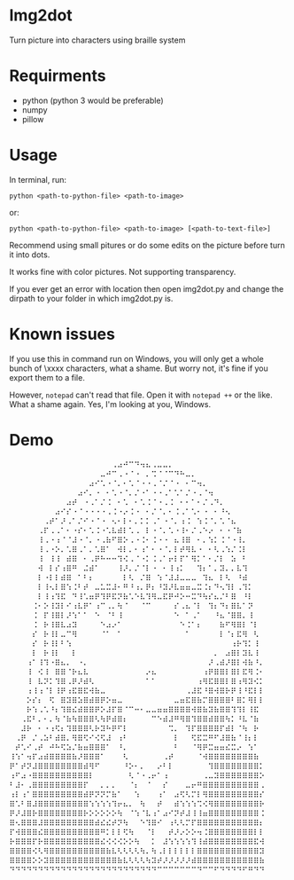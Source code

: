 # Img2dot
Turn picture into characters using braille system
# Requirments
* python (python 3 would be preferable)
* numpy
* pillow
# Usage
In terminal, run:

`python <path-to-python-file> <path-to-image>`

or:

`python <path-to-python-file> <path-to-image> [<path-to-text-file>]`

Recommend using small pitures or do some edits on the picture before turn it into dots.

It works fine with color pictures. Not supporting transparency.

If you ever get an error with location then open img2dot.py and change the dirpath to your folder in which img2dot.py is.
# Known issues
If you use this in command run on Windows, you will only get a whole bunch of \xxxx characters, what a shame. But worry not, it's fine if you export them to a file.

However, `notepad` can't read that file. Open it with `notepad ++` or the like. What a shame again. Yes, I'm looking at you, Windows.
# Demo

⠀⠀⠀⠀⠀⠀⠀⠀⠀⠀⠀⠀⠀⠀⠀⠀⠀⠀⠠⠴⠚⠉⠙⠲⠦⠠⠤⠤⠄⠀⠀⠀⠀⠀⠀⠀⠀⠀⠀⠀⠀⠀⠀⠀⠀
⠀⠀⠀⠀⠀⠀⠀⠀⠀⠀⠀⠀⠀⠀⠀⠀⠤⠚⠉⠠⠐⠈⠐⠀⠄⠩⠈⠈⠉⠙⠓⠤⠄⠀⠀⠀⠀⠀⠀⠀⠀⠀⠀⠀⠀
⠀⠀⠀⠀⠀⠀⠀⠀⠀⠀⠀⠀⠀⠀⠴⠊⠡⠐⠈⠄⠂⠡⠈⠐⠐⠠⠈⠌⠈⠐⠀⠂⠉⠲⠄⠀⠀⠀⠀⠀⠀⠀⠀⠀
⠀⠀⠀⠀⠀⠀⠀⠀⠀⠀⠀⠀⠴⠊⠄⠐⠀⠂⠡⠐⠈⠄⠌⠐⠁⠐⠐⠠⠁⠡⠁⠌⠐⠠⠈⠲⠀⠀⠀⠀⠀⠀⠀⠀
⠀⠀⠀⠀⠀⠀⠀⠀⠀⠀⠴⠞⠀⠐⠠⠁⠌⠨⠀⠂⠡⠀⠂⠡⠨⠈⠐⠠⠨⠀⠂⠂⠁⠂⠌⠠⠙⠄⠀⠀⠀⠀⠀⠀
⠀⠀⠀⠀⠀⠀⠀⠀⠴⠊⠎⠐⠈⠐⠐⠐⠐⠠⠨⠐⠔⠨⠐⠀⠂⠌⠈⠄⠂⠨⠠⠁⠡⠂⠐⠀⠂⠘⠢⠀⠀⠀⠀⠀
⠀⠀⠀⠀⠀⠀⠠⠞⠁⠜⠠⠁⠌⠊⠐⠈⠐⠀⠢⠂⠇⠂⠄⠅⠅⠠⠁⠐⠈⠄⠰⠨⠀⠱⠨⠈⠄⠡⠈⠦⠀⠀⠀⠀
⠀⠀⠀⠀⠀⠠⠏⠠⠠⠁⠂⠐⠎⠂⠡⠨⠐⠡⠧⠾⠇⠡⠠⠀⠇⠐⠈⠄⠡⠐⠸⠂⠌⠠⠑⠔⠀⠂⠐⠈⠷⠀⠀⠀
⠀⠀⠀⠀⠀⠸⠠⠐⠰⠈⠈⠼⠐⠈⠄⠐⠠⠷⠋⠿⠕⠠⠐⠨⠂⠨⠐⠐⠀⠦⠸⠿⠀⠂⠄⠱⠅⠨⠈⠐⠸⠄⠀⠀
⠀⠀⠀⠀⠀⠸⠠⠐⠕⠄⠡⠿⠠⠁⠄⠡⠿⠁⠀⠺⠇⠄⠂⠰⠁⠂⠐⠈⠄⠇⠞⠻⠧⠐⠀⠂⠣⠠⠱⠌⠨⠇⠀⠀⠀
⠀⠀⠀⠀⠀⠸⠀⠸⠸⠀⠾⠿⠀⠂⠠⠟⠓⠒⠒⠹⠪⠠⠈⠐⠅⠨⠠⠁⠖⠇⠏⠁⠻⠅⠁⠂⠌⠇⠀⠵⠀⠃⠀⠀⠀
⠀⠀⠀⠀⠀⠺⠀⠇⠎⠰⠿⠛⠀⠬⠾⠁⠀⠀⠀⠸⠜⠄⠌⠈⠇⠐⠀⠂⠸⠰⠅⠀⠀⠹⠆⠁⠄⠽⠄⠄⠧⠹⠀⠀⠀
⠀⠀⠀⠀⠀⠇⠐⠇⠇⠾⠿⠀⠁⠃⠆⠀⠀⠀⠀⠀⠇⠣⠀⠌⠿⠀⠱⠈⠼⠼⠤⠤⠤⠀⠹⠦⠀⠇⠣⠀⠘⠾⠀⠀⠀
⠀⠀⠀⠀⠀⠇⠸⠢⠇⠿⠱⠨⠃⠞⠀⠤⠥⠭⠼⠂⠛⠘⠰⠄⠟⠆⠘⠽⠜⠧⠶⠶⠤⠭⠨⠆⠙⠢⠹⠇⠠⠹⠅⠀⠀
⠀⠀⠀⠀⠀⠇⠸⠰⠹⠯⠀⠙⠸⠡⠶⠟⠹⠟⠯⠝⠷⠡⠑⠧⠹⠻⠤⠯⠟⠚⠕⠒⠭⠙⠳⠎⠦⠌⠃⠿⠀⠘⠇⠀⠀
⠀⠀⠀⠀⠨⠂⠕⠸⠽⠇⠊⠰⠧⠟⠁⠰⠉⠠⠄⠳⠈⠀⠀⠈⠉⠀⠀⠀⠀⠎⠠⠦⠈⠇⠀⠹⠆⠙⠆⠿⠧⠁⠝⠀⠀
⠀⠀⠀⠀⠨⠀⠏⠸⠿⠇⠜⠱⠁⠁⠀⠑⠀⠈⠃⠸⠀⠀⠀⠀⠀⠀⠀⠀⠀⠑⠀⠁⠠⠁⠀⠀⠘⠦⠈⠿⠿⠄⠸⠀⠀
⠀⠀⠀⠀⠨⠀⠗⠸⠿⠧⠴⠽⠀⠀⠀⠀⠑⠴⠔⠁⠀⠀⠀⠀⠀⠀⠀⠀⠀⠀⠑⠨⠁⠆⠀⠀⠀⠷⠋⠻⠿⠇⠈⠇⠀
⠀⠀⠀⠀⠎⠀⠗⠸⠇⠤⠉⠻⠀⠀⠀⠀⠈⠁⠀⠁⠀⠀⠀⠀⠀⠀⠀⠀⠀⠀⠀⠁⠀⠀⠀⠀⠀⠇⠈⠆⠯⠻⠀⠣⠀
⠀⠀⠀⠀⠎⠀⠗⠸⠇⠃⠱⠀⠀⠀⠀⠀⠀⠀⠀⠀⠀⠀⠀⠀⠀⠀⠀⠀⠀⠀⠀⠀⠀⠀⠀⠀⠀⠀⠀⠰⠗⠹⠅⠸⠀
⠀⠀⠀⠀⠇⠀⠗⠸⠇⠀⠀⠇⠀⠀⠀⠀⠀⠀⠀⠀⠀⠀⠀⠀⠀⠀⠀⠀⠀⠀⠀⠀⠀⠀⠀⠀⠄⠀⠴⠿⠇⠽⠧⠸⠀
⠀⠀⠀⠰⠁⠸⠹⠐⠿⠦⠄⠀⠐⠄⠀⠀⠀⠀⠀⠀⠀⠀⠀⠀⠀⠀⠀⠀⠀⠀⠀⠀⠀⠀⠀⠜⠠⠾⠜⠿⠇⠺⠷⠘⠄
⠀⠀⠀⠸⠀⠪⠸⠀⠿⠿⠈⠗⠦⠧⠀⠀⠀⠀⠀⠀⠀⠀⠀⠀⠔⠦⠀⠀⠀⠀⠀⠀⠀⠀⠰⠟⠿⠿⠇⠿⠇⠯⠻⠨⠂
⠀⠀⠀⠸⠀⠧⠝⠅⠹⠿⠠⠟⠜⠾⠣⠀⠀⠀⠀⠀⠀⠀⠀⠀⠁⠁⠀⠀⠀⠀⠀⠀⠀⠰⠻⠯⠿⠿⠇⠿⠰⠻⠽⠪⠅
⠀⠀⠀⠰⠸⠰⠈⠇⠸⠟⠰⠯⠿⠯⠺⠷⠤⠀⠀⠀⠀⠀⠀⠀⠀⠀⠀⠀⠀⠀⠀⠠⠼⠯⠘⠿⠺⠿⠗⠟⠸⠘⠯⠇⠇
⠀⠀⠀⠕⠎⠆⠀⠫⠀⠿⠽⠿⠵⠿⠾⠿⠟⠕⠶⠤⠀⠀⠀⠀⠀⠀⠀⠀⠀⠤⠶⠯⠿⠷⠍⠿⠿⠿⠿⠃⠿⠅⠻⠇⠇
⠀⠀⠀⠗⠱⠠⠡⠘⠆⠹⠿⠮⠾⠿⠿⠟⠕⠼⠏⠿⠈⠉⠒⠂⠤⠤⠶⠶⠿⠿⠿⠿⠺⠿⠷⠽⠷⠿⠿⠹⠹⠇⠸⠯⠀
⠀⠀⠠⠯⠃⠄⠂⠄⠳⠈⠷⠳⠿⠿⠿⠣⠳⠟⠾⠿⠆⠀⠀⠀⠀⠉⠑⠾⠼⠛⠻⠿⠹⠿⠿⠾⠿⠿⠳⠅⠘⠧⠈⠷⠀
⠀⠀⠼⠗⠀⠂⠐⠰⠫⠆⠹⠿⠿⠿⠣⠗⠽⠓⠟⠋⠇⠀⠀⠀⠀⠀⠀⠀⠩⠄⠀⠹⠏⠿⠿⠿⠿⠏⠾⠇⠈⠳⠀⠗⠀
⠀⠠⠟⠀⠌⠠⠵⠃⠾⠿⠄⠻⠿⠫⠊⠪⠫⠼⠀⠰⠃⠀⠀⠀⠀⠀⠀⠀⠀⠇⠀⠀⠫⠯⠭⠛⠋⠼⠿⠷⠈⠸⠆⠇⠀
⠀⠞⠡⠊⠠⠞⠀⠚⠓⠫⠵⠌⠷⠶⠿⠿⠿⠁⠀⠘⠄⠀⠀⠀⠀⠀⠀⠀⠀⠃⠀⠀⠈⠻⠟⠭⠶⠶⠮⠭⠔⠀⠱⠁⠀
⠸⠱⠁⠲⠏⠴⠾⠿⠿⠿⠿⠷⠜⠿⠿⠿⠁⠀⠀⠀⠣⠀⠀⠀⠀⠀⠀⠠⠞⠀⠀⠀⠀⠈⠺⠿⠿⠿⠿⠿⠿⠿⠿⠷⠀
⠟⠁⠞⠝⠼⠿⠿⠿⠿⠿⠿⠿⠿⠾⠻⠋⠀⠀⠀⠀⠘⠕⠂⠄⠀⠀⠔⠃⠇⠀⠀⠀⠀⠀⠀⠹⠿⠿⠿⠿⠿⠿⠿⠿⠅
⠰⠋⠴⠐⠿⠿⠿⠿⠿⠿⠿⠿⠿⠿⠇⠀⠀⠀⠀⠀⠀⠣⠈⠐⠠⠖⠁⠰⠀⠀⠀⠀⠀⠀⠠⠤⠽⠿⠿⠿⠿⠿⠿⠿⠕
⠃⠼⠂⠠⠿⠿⠿⠿⠿⠿⠿⠿⠿⠏⠀⠀⠄⠄⠄⠀⠀⠈⠆⠀⠈⠀⠀⠎⠀⠀⠀⠤⠖⠛⠿⠿⠿⠿⠿⠿⠿⠿⠿⠿⠠
⠰⠇⠰⠁⠿⠿⠿⠿⠿⠿⠿⠿⠿⠾⠟⠝⠝⠍⠷⠁⠀⠀⠱⠀⠀⠀⠰⠁⠀⠴⠫⠣⠍⠇⠻⠿⠿⠿⠿⠿⠿⠿⠿⠿⠎
⠿⠡⠃⠿⠼⠿⠿⠿⠿⠿⠿⠿⠿⠿⠱⠱⠱⠱⠹⠖⠦⠄⠀⠳⠀⠀⠞⠀⠀⠾⠱⠱⠱⠩⠪⠻⠿⠿⠿⠿⠿⠿⠿⠿⠗
⠟⠜⠼⠿⠗⠿⠿⠿⠿⠿⠿⠿⠿⠗⠕⠕⠕⠕⠕⠳⠀⠈⠱⠈⠧⠰⠁⠴⠊⠝⠞⠼⠸⠸⠶⠿⠿⠿⠿⠿⠿⠿⠿⠿⠨
⠿⠢⠿⠿⠿⠼⠿⠿⠿⠿⠿⠿⠿⠿⠿⠾⠮⠮⠞⠝⠳⠀⠀⠑⠹⠿⠊⠀⠰⠣⠣⠍⠏⠿⠿⠿⠿⠿⠿⠿⠿⠿⠿⠿⠆
⠏⠺⠿⠿⠿⠮⠿⠿⠿⠿⠿⠿⠿⠿⠿⠿⠛⠅⠇⠇⠫⠳⠀⠀⠈⠇⠀⠀⠞⠜⠔⠕⠕⠲⠨⠿⠿⠿⠿⠿⠿⠿⠿⠇⠇
⠗⠿⠿⠿⠏⠗⠿⠿⠿⠿⠿⠿⠿⠿⠿⠿⠮⠪⠪⠪⠕⠕⠳⠀⠀⠅⠀⠼⠱⠱⠱⠱⠹⠸⠾⠿⠿⠿⠿⠿⠿⠿⠿⠯⠺
⠿⠿⠿⠿⠪⠣⠻⠿⠿⠿⠿⠿⠿⠿⠿⠿⠿⠷⠧⠣⠣⠣⠣⠳⠄⠳⠠⠇⠇⠇⠇⠇⠇⠿⠿⠿⠿⠿⠿⠿⠿⠿⠿⠿⠽
⠿⠿⠿⠿⠕⠕⠽⠿⠿⠿⠿⠿⠿⠿⠿⠿⠿⠿⠿⠷⠧⠣⠣⠣⠳⠽⠞⠜⠜⠜⠜⠜⠾⠿⠿⠿⠿⠿⠿⠿⠿⠿⠿⠿⠷
⠙⠙⠙⠙⠙⠙⠙⠙⠙⠙⠙⠙⠙⠙⠙⠙⠙⠙⠙⠙⠙⠙⠙⠙⠙⠙⠉⠉⠉⠉⠉⠉⠉⠙⠉⠉⠋⠙⠙⠙⠙⠋⠛⠙⠙
